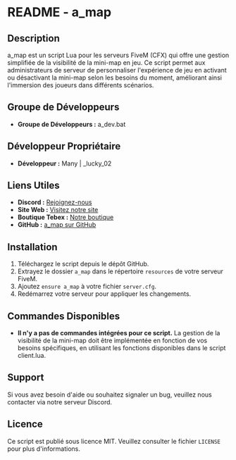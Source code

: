 # README - a_map

## Description
a_map est un script Lua pour les serveurs FiveM (CFX) qui offre une gestion simplifiée de la visibilité de la mini-map en jeu. Ce script permet aux administrateurs de serveur de personnaliser l'expérience de jeu en activant ou désactivant la mini-map selon les besoins du moment, améliorant ainsi l'immersion des joueurs dans différents scénarios.

## Groupe de Développeurs
- **Groupe de Développeurs :** a_dev.bat

## Développeur Propriétaire
- **Développeur :** Many | _lucky_02

## Liens Utiles
- **Discord :** [Rejoignez-nous](https://discord.gg/KQDcjZGxtq)
- **Site Web :** [Visitez notre site](https://a-dev.fr)
- **Boutique Tebex :** [Notre boutique](https://discord.gg/KQDcjZGxtq)
- **GitHub :** [a_map sur GitHub](https://github.com/abject1/a_map)

## Installation
1. Téléchargez le script depuis le dépôt GitHub.
2. Extrayez le dossier `a_map` dans le répertoire `resources` de votre serveur FiveM.
3. Ajoutez `ensure a_map` à votre fichier `server.cfg`.
4. Redémarrez votre serveur pour appliquer les changements.

## Commandes Disponibles
- **Il n'y a pas de commandes intégrées pour ce script.** La gestion de la visibilité de la mini-map doit être implémentée en fonction de vos besoins spécifiques, en utilisant les fonctions disponibles dans le script client.lua.

## Support
Si vous avez besoin d'aide ou souhaitez signaler un bug, veuillez nous contacter via notre serveur Discord.

## Licence
Ce script est publié sous licence MIT. Veuillez consulter le fichier `LICENSE` pour plus d'informations.